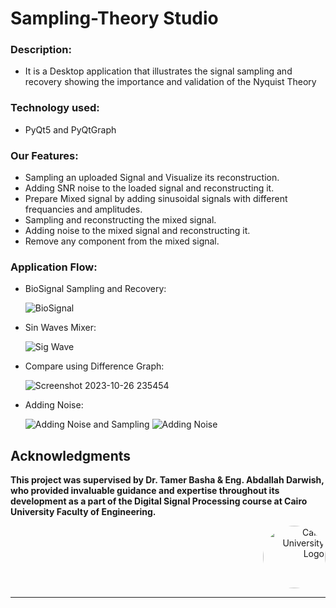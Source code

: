 # Sampling-Theory Studio

### Description:
-  It is a Desktop application that illustrates the signal sampling and recovery showing the importance and validation of the Nyquist Theory

### Technology used:
- PyQt5 and PyQtGraph
  
### Our Features:
   * Sampling an uploaded Signal and Visualize its reconstruction.
   * Adding SNR noise to the loaded signal and reconstructing it. 
   * Prepare Mixed signal by adding sinusoidal signals with different frequancies and amplitudes. 
   * Sampling and reconstructing the mixed signal.
   * Adding noise to the mixed signal and reconstructing it.
   * Remove any component from the mixed signal.

### Application Flow:

- BioSignal Sampling and Recovery:
  
  ![BioSignal](https://github.com/mohandemadx/DSP_TASK_2/assets/102548631/ab4c3ec4-bb95-4016-9cb6-39327c78d375)

- Sin Waves Mixer:
  
  ![Sig Wave](https://github.com/mohandemadx/DSP_TASK_2/assets/102548631/ee7f3764-1611-46d1-9b92-f58f8d0824fb)

- Compare using Difference Graph:

  ![Screenshot 2023-10-26 235454](https://github.com/mohandemadx/DSP_TASK_2/assets/102548631/86a15e37-9aa8-4760-89d8-bb84c78f51d4)

- Adding Noise:
  
  ![Adding Noise and Sampling](https://github.com/mohandemadx/DSP_TASK_2/assets/102548631/688d5cb9-b459-4e98-8976-f718ab362f52)
  ![Adding Noise](https://github.com/mohandemadx/DSP_TASK_2/assets/102548631/d6e525b6-73f6-4a3f-8fb1-d3ceff8ff6d0)



## Acknowledgments

**This project was supervised by Dr. Tamer Basha & Eng. Abdallah Darwish, who provided invaluable guidance and expertise throughout its development as a part of the Digital Signal Processing course at Cairo University Faculty of Engineering.**

<div style="text-align: right">
    <img src="https://imgur.com/Wk4nR0m.png" alt="Cairo University Logo" width="100" style="border-radius: 50%;"/>
</div>

---


